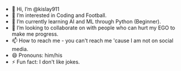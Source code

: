 - 👋 Hi, I’m @kislay911
- 👀 I’m interested in Coding and Football.
- 🌱 I’m currently learning AI and ML through Python (Beginner).
- 💞️ I’m looking to collaborate on with people who can hurt my EGO to make me progress.
- 📫 How to reach me - you can't reach me 'cause I am not on social media. 
- 😄 Pronouns: him/his
- ⚡ Fun fact: I don't like jokes.

<!---
kislay911/kislay911 is a ✨ special ✨ repository because its `README.md` (this file) appears on your GitHub profile.
You can click the Preview link to take a look at your changes.
--->
